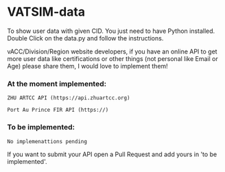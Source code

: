 # VATSIM-data

To show user data with given CID. You just need to have Python installed. Double Click on the data.py and follow the instructions.

vACC/Division/Region website developers, if you have an online API to get more user data like certifications or other things (not personal like Email or Age) please share them, I would love to implement them!




### At the moment implemented:

`ZHU ARTCC API (https://api.zhuartcc.org)`

`Port Au Prince FIR API (https://)`






### To be implemented:

`No implemenattions pending`


If you want to submit your API open a Pull Request and add yours in 'to be implemented'.
